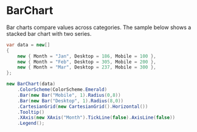 # BarChart

Bar charts compare values across categories. The sample below shows a stacked bar
chart with two series.

```csharp demo
var data = new[]
{
    new { Month = "Jan", Desktop = 186, Mobile = 100 },
    new { Month = "Feb", Desktop = 305, Mobile = 200 },
    new { Month = "Mar", Desktop = 237, Mobile = 300 },
};

new BarChart(data)
    .ColorScheme(ColorScheme.Emerald)
    .Bar(new Bar("Mobile", 1).Radius(0,8))
    .Bar(new Bar("Desktop", 1).Radius(8,0))
    .CartesianGrid(new CartesianGrid().Horizontal())
    .Tooltip()
    .XAxis(new XAxis("Month").TickLine(false).AxisLine(false))
    .Legend();
```
